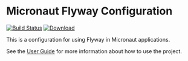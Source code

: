 # Micronaut Flyway Configuration #

[![Build Status](https://travis-ci.org/micronaut-projects/micronaut-configuration-flyway.svg?branch=master)](https://travis-ci.org/micronaut-projects/micronaut-configuration-flyway)
[![Download](https://api.bintray.com/packages/micronaut/core-releases-local/flyway/images/download.svg)](https://bintray.com/micronaut/core-releases-local/flyway/_latestVersion)

This is a configuration for using Flyway in Micronaut applications.

See the [User Guide](https://micronaut-projects.github.io/micronaut-configuration-flyway/latest/guide/index.html) for
more information about how to use the project.
